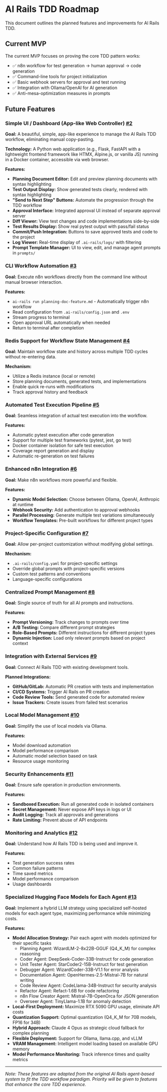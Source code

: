 # AI Rails TDD Roadmap

This document outlines the planned features and improvements for AI Rails TDD.

## Current MVP

The current MVP focuses on proving the core TDD pattern works:
- ✅ n8n workflow for test generation → human approval → code generation
- ✅ Command-line tools for project initialization
- ✅ Basic webhook servers for approval and test running
- ✅ Integration with Ollama/OpenAI for AI generation
- ✅ Anti-mesa-optimization measures in prompts

## Future Features

### Simple UI / Dashboard (App-like Web Controller) [#2](https://github.com/auldsyababua/ai-rails-tdd/issues/2)

**Goal:** A beautiful, simple, app-like experience to manage the AI Rails TDD workflow, eliminating manual copy-pasting.

**Technology:** A Python web application (e.g., Flask, FastAPI with a lightweight frontend framework like HTMX, Alpine.js, or vanilla JS) running in a Docker container, accessible via web browser.

**Features:**
- **Planning Document Editor:** Edit and preview planning documents with syntax highlighting
- **Test Output Display:** Show generated tests clearly, rendered with syntax highlighting
- **"Send to Next Step" Buttons:** Automate the progression through the TDD workflow
- **Approval Interface:** Integrated approval UI instead of separate approval server
- **Diff Viewer:** View test changes and code implementations side-by-side
- **Test Results Display:** Show real pytest output with pass/fail status
- **Commit/Push Integration:** Buttons to save approved tests and code to the project
- **Log Viewer:** Real-time display of `.ai-rails/logs/` with filtering
- **Prompt Template Manager:** UI to view, edit, and manage agent prompts in `prompts/`

### CLI Workflow Automation [#3](https://github.com/auldsyababua/ai-rails-tdd/issues/3)

**Goal:** Execute n8n workflows directly from the command line without manual browser interaction.

**Features:**
- `ai-rails run planning-doc-feature.md` - Automatically trigger n8n workflow
- Read configuration from `.ai-rails/config.json` and `.env`
- Stream progress to terminal
- Open approval URL automatically when needed
- Return to terminal after completion

### Redis Support for Workflow State Management [#4](https://github.com/auldsyababua/ai-rails-tdd/issues/4)

**Goal:** Maintain workflow state and history across multiple TDD cycles without re-entering data.

**Mechanism:** 
- Utilize a Redis instance (local or remote)
- Store planning documents, generated tests, and implementations
- Enable quick re-runs with modifications
- Track approval history and feedback

### Automated Test Execution Pipeline [#5](https://github.com/auldsyababua/ai-rails-tdd/issues/5)

**Goal:** Seamless integration of actual test execution into the workflow.

**Features:**
- Automatic pytest execution after code generation
- Support for multiple test frameworks (pytest, jest, go test)
- Docker container isolation for safe test execution
- Coverage report generation and display
- Automatic re-generation on test failures

### Enhanced n8n Integration [#6](https://github.com/auldsyababua/ai-rails-tdd/issues/6)

**Goal:** Make n8n workflows more powerful and flexible.

**Features:**
- **Dynamic Model Selection:** Choose between Ollama, OpenAI, Anthropic at runtime
- **Webhook Security:** Add authentication to approval webhooks
- **Parallel Processing:** Generate multiple test variations simultaneously
- **Workflow Templates:** Pre-built workflows for different project types

### Project-Specific Configuration [#7](https://github.com/auldsyababua/ai-rails-tdd/issues/7)

**Goal:** Allow per-project customization without modifying global settings.

**Mechanism:**
- `.ai-rails/config.yaml` for project-specific settings
- Override global prompts with project-specific versions
- Custom test patterns and conventions
- Language-specific configurations

### Centralized Prompt Management [#8](https://github.com/auldsyababua/ai-rails-tdd/issues/8)

**Goal:** Single source of truth for all AI prompts and instructions.

**Features:**
- **Prompt Versioning:** Track changes to prompts over time
- **A/B Testing:** Compare different prompt strategies
- **Role-Based Prompts:** Different instructions for different project types
- **Dynamic Injection:** Load only relevant prompts based on project context

### Integration with External Services [#9](https://github.com/auldsyababua/ai-rails-tdd/issues/9)

**Goal:** Connect AI Rails TDD with existing development tools.

**Planned Integrations:**
- **GitHub/GitLab:** Automatic PR creation with tests and implementation
- **CI/CD Systems:** Trigger AI Rails on PR creation
- **Code Review Tools:** Send generated code for automated review
- **Issue Trackers:** Create issues from failed test scenarios

### Local Model Management [#10](https://github.com/auldsyababua/ai-rails-tdd/issues/10)

**Goal:** Simplify the use of local models via Ollama.

**Features:**
- Model download automation
- Model performance comparison
- Automatic model selection based on task
- Resource usage monitoring

### Security Enhancements [#11](https://github.com/auldsyababua/ai-rails-tdd/issues/11)

**Goal:** Ensure safe operation in production environments.

**Features:**
- **Sandboxed Execution:** Run all generated code in isolated containers
- **Secret Management:** Never expose API keys in logs or UI
- **Audit Logging:** Track all approvals and generations
- **Rate Limiting:** Prevent abuse of API endpoints

### Monitoring and Analytics [#12](https://github.com/auldsyababua/ai-rails-tdd/issues/12)

**Goal:** Understand how AI Rails TDD is being used and improve it.

**Features:**
- Test generation success rates
- Common failure patterns
- Time saved metrics
- Model performance comparison
- Usage dashboards

### Specialized Hugging Face Models for Each Agent [#13](https://github.com/auldsyababua/ai-rails-tdd/issues/13)

**Goal:** Implement a hybrid LLM strategy using specialized self-hosted models for each agent type, maximizing performance while minimizing costs.

**Features:**
- **Model Allocation Strategy:** Pair each agent with models optimized for their specific tasks
  - Planning Agent: WizardLM-2-8x22B-GGUF (Q4_K_M) for complex reasoning
  - Coder Agent: DeepSeek-Coder-33B-Instruct for code generation
  - Unit Tester Agent: StarCoder2-15B-Instruct for test generation
  - Debugger Agent: WizardCoder-33B-V1.1 for error analysis
  - Documentation Agent: OpenHermes-2.5-Mistral-7B for natural writing
  - Code Review Agent: CodeLlama-34B-Instruct for security analysis
  - Refactor Agent: Refact-1.6B for code refactoring
  - n8n Flow Creator Agent: Mistral-7B-OpenOrca for JSON generation
  - Overseer Agent: TinyLlama-1.1B for anomaly detection
- **Local-First Deployment:** Maximize RTX 5090 GPU usage, eliminate API costs
- **Quantization Support:** Optimal quantization (Q4_K_M for 70B models, FP16 for 34B)
- **Hybrid Approach:** Claude 4 Opus as strategic cloud fallback for complex planning
- **Flexible Deployment:** Support for Ollama, llama.cpp, and vLLM
- **VRAM Management:** Intelligent model loading based on available GPU memory
- **Model Performance Monitoring:** Track inference times and quality metrics

---

*Note: These features are adapted from the original AI Rails agent-based system to fit the TDD workflow paradigm. Priority will be given to features that enhance the core TDD experience.*
